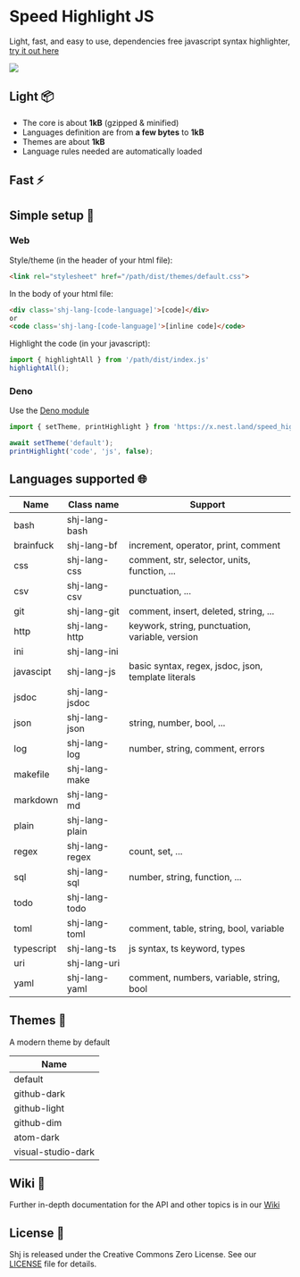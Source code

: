 # Speed Highlight JS

Light, fast, and easy to use, dependencies free javascript syntax highlighter, [try it out here](https://matubu.github.io/speed_highlight_js/examples/)

![](https://github.com/matubu/speed_highlight_js/blob/main/assets/screenshot.png)

## Light 📦

 * The core is about **1kB** (gzipped & minified)
 * Languages definition are from **a few bytes** to **1kB**
 * Themes are about **1kB**
 * Language rules needed are automatically loaded

## Fast ⚡

## Simple setup 🚀

### Web

Style/theme (in the header of your html file):
```html
<link rel="stylesheet" href="/path/dist/themes/default.css">
```

In the body of your html file:
```html
<div class='shj-lang-[code-language]'>[code]</div>
or
<code class='shj-lang-[code-language]'>[inline code]</code>
```

Highlight the code (in your javascript):
```js
import { highlightAll } from '/path/dist/index.js'
highlightAll();
```

### Deno

Use the [Deno module](https://deno.land/x/speed_highlight_js)

```js
import { setTheme, printHighlight } from 'https://x.nest.land/speed_highlight_js/dist/deno.js';

await setTheme('default');
printHighlight('code', 'js', false);
```

## Languages supported 🌐

| Name       | Class name     | Support                                             |
| ---------- | -------------- | --------------------------------------------------- |
| bash       | shj-lang-bash  |                                                     |
| brainfuck  | shj-lang-bf    | increment, operator, print, comment                 |
| css        | shj-lang-css   | comment, str, selector, units, function, ...        |
| csv        | shj-lang-csv   | punctuation, ...                                    |
| git        | shj-lang-git   | comment, insert, deleted, string, ...               |
| http       | shj-lang-http  | keywork, string, punctuation, variable, version     |
| ini        | shj-lang-ini   |                                                     |
| javascipt  | shj-lang-js    | basic syntax, regex, jsdoc, json, template literals |
| jsdoc      | shj-lang-jsdoc |                                                     |
| json       | shj-lang-json  | string, number, bool, ...                           |
| log        | shj-lang-log   | number, string, comment, errors                     |
| makefile   | shj-lang-make  |                                                     |
| markdown   | shj-lang-md    |                                                     |
| plain      | shj-lang-plain |                                                     |
| regex      | shj-lang-regex | count, set, ...                                     |
| sql        | shj-lang-sql   | number, string, function, ...                       |
| todo       | shj-lang-todo  |                                                     |
| toml       | shj-lang-toml  | comment, table, string, bool, variable              |
| typescript | shj-lang-ts    | js syntax, ts keyword, types                        |
| uri        | shj-lang-uri   |                                                     |
| yaml       | shj-lang-yaml  | comment, numbers, variable, string, bool            |

## Themes 🌈

A modern theme by default

| Name                |
| ------------------- |
| default             |
| github-dark         |
| github-light        |
| github-dim          |
| atom-dark           |
| visual-studio-dark  |

## Wiki 👀

Further in-depth documentation for the API and other topics is in our [Wiki](https://github.com/matubu/speed_highlight_js/wiki)

## License 📃

Shj is released under the Creative Commons Zero License. See our [LICENSE](https://github.com/matubu/speed_highlight_js/blob/main/LICENSE) file for details.
